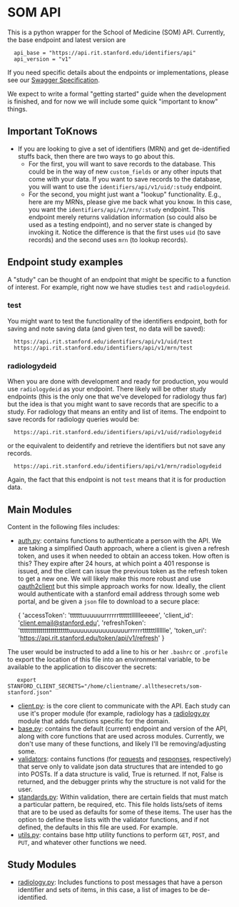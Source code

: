 # SOM API

This is a python wrapper for the School of Medicine (SOM) API. Currently, the base endpoint and latest version are 

      
      api_base = "https://api.rit.stanford.edu/identifiers/api"
      api_version = "v1"


If you need specific details about the endpoints or implementations, please see our [Swagger Specification](https://app.swaggerhub.com/api/susanweber/UID/1.0.0).

We expect to write a formal "getting started" guide when the development is finished, and for now we will include some quick "important to know" things.


## Important ToKnows
- If you are looking to give a set of identifiers (MRN) and get de-identified stuffs back, then there are two ways to go about this. 
  - For the first, you will want to save records to the database. This could be in the way of new `custom_fields` or any other inputs that come with your data. If you want to save records to the database, you will want to use the `identifiers/api/v1/uid/:study` endpoint.
  - For the second, you might just want a "lookup" functionality. E.g., here are my MRNs, please give me back what you know. In this case, you want the `identifiers/api/v1/mrn/:study` endpoint. This endpoint merely returns validation information (so could also be used as a testing endpoint), and no server state is changed by invoking it. Notice the difference is that the first uses `uid` (to save records) and the second uses `mrn` (to lookup records).


## Endpoint study examples
A "study" can be thought of an endpoint that might be specific to a function of interest. For example, right now we have studies `test` and `radiologydeid`. 

### test
You might want to test the functionality of the identifiers endpoint, both for saving and note saving data (and given test, no data will be saved):

      https://api.rit.stanford.edu/identifiers/api/v1/uid/test 
      https://api.rit.stanford.edu/identifiers/api/v1/mrn/test

### radiologydeid
When you are done with development and ready for production, you would use `radiologydeid` as your endpoint. There likely will be other study endpoints (this is the only one that we've developed for radiology thus far) but the idea is that you might want to save records that are specific to a study. For radiology that means an entity and list of items. The endpoint to save records for radiology queries would be:


      https://api.rit.stanford.edu/identifiers/api/v1/uid/radiologydeid 


or the equivalent to deidentify and retrieve the identifiers but not save any records.

      https://api.rit.stanford.edu/identifiers/api/v1/mrn/radiologydeid 


Again, the fact that this endpoint is not `test` means that it is for production data.


## Main Modules
Content in the following files includes:

- [auth.py](auth.py): contains functions to authenticate a person with the API. We are taking a simplified Oauth approach, where a client is given a refresh token, and uses it when needed to obtain an access token. How often is this? They expire after 24 hours, at which point a 401 response is issued, and the client can issue the previous token as the refresh token to get a new one. We will likely make this more robust and use [oauth2client](https://oauth2client.readthedocs.io) but this simple approach works for now. Ideally, the client would authenticate with a stanford email address through some web portal, and be given a `json` file to download to a secure place:
 
     {
      'accessToken': 'ttttttuuuuuurrrrrrttttttlllllleeeee',
      'client_id': 'client.email@stanford.edu',
      'refreshToken': 'ttttttttttttttttttttttttuuuuuuuuuuuuuuuurrrrrrttttttllllllle',
      'token_uri': 'https://api.rit.stanford.edu/token/api/v1/refresh'
     }

The user would be instructed to add a line to his or her `.bashrc` or `.profile` to export the location of this file into an environmental variable, to be available to the application to discover the secrets:

       export STANFORD_CLIENT_SECRETS="/home/clientname/.allthesecrets/som-stanford.json"

- [client.py](client.py): is the core client to communicate with the API. Each study can use it's proper module (for example, radiology has a [radiology.py](radiology.py) module that adds functions specific for the domain.
- [base.py](base.py): contains the default (current) endpoint and version of the API, along with core functions that are used across modules. Currently, we don't use many of these functions, and likely I'll be removing/adjusting some.
- [validators](validators): contains functions (for [requests](validators/requests.py) and [responses](validators/responses.py), respectively) that serve only to validate json data structures that are intended to go into POSTs. If a data structure is valid, True is returned. If not, False is returned, and the debugger prints why the structure is not valid for the user.
- [standards.py](standards.py): Within validation, there are certain fields that must match a particular pattern, be required, etc. This file holds lists/sets of items that are to be used as defaults for some of these items. The user has the option to define these lists with the validator functions, and if not defined, the defaults in this file are used. For example.
- [utils.py](utils.py): contains base http utility functions to perform `GET`, `POST`, and `PUT`, and whatever other functions we need.


## Study Modules
- [radiology.py](radiology.py): Includes functions to post messages that have a person identifier and sets of items, in this case, a list of images to be de-identified.
